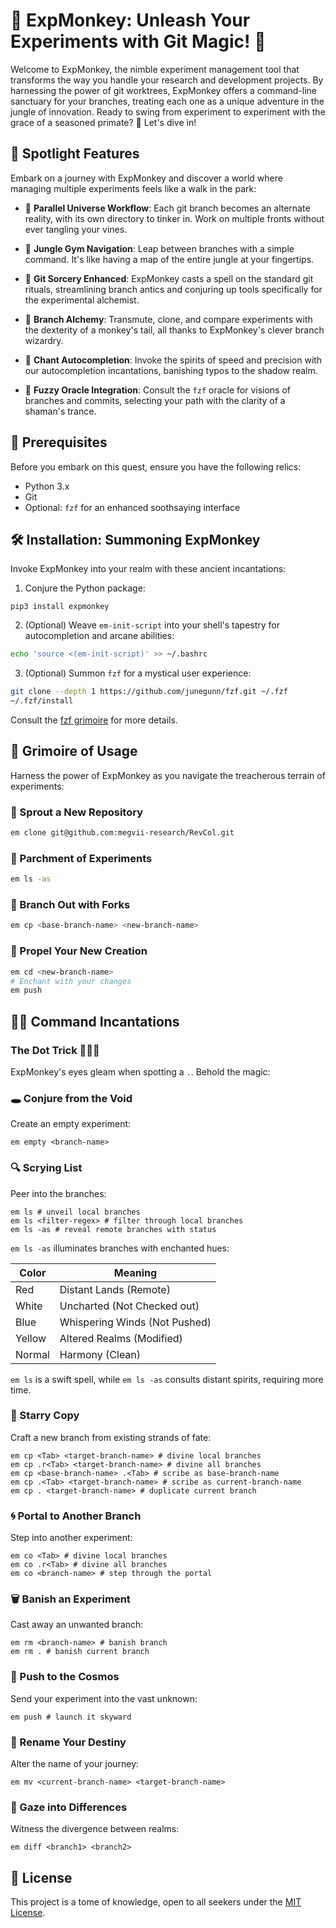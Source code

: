 # 🐒 ExpMonkey: Unleash Your Experiments with Git Magic! 🍌

Welcome to ExpMonkey, the nimble experiment management tool that transforms the way you handle your research and development projects. By harnessing the power of git worktrees, ExpMonkey offers a command-line sanctuary for your branches, treating each one as a unique adventure in the jungle of innovation. Ready to swing from experiment to experiment with the grace of a seasoned primate? 🌿 Let's dive in!

## 🌟 Spotlight Features

Embark on a journey with ExpMonkey and discover a world where managing multiple experiments feels like a walk in the park:

- 🍌 **Parallel Universe Workflow**: Each git branch becomes an alternate reality, with its own directory to tinker in. Work on multiple fronts without ever tangling your vines.

- 🍌 **Jungle Gym Navigation**: Leap between branches with a simple command. It's like having a map of the entire jungle at your fingertips.

- 🍌 **Git Sorcery Enhanced**: ExpMonkey casts a spell on the standard git rituals, streamlining branch antics and conjuring up tools specifically for the experimental alchemist.

- 🍌 **Branch Alchemy**: Transmute, clone, and compare experiments with the dexterity of a monkey's tail, all thanks to ExpMonkey's clever branch wizardry.

- 🍌 **Chant Autocompletion**: Invoke the spirits of speed and precision with our autocompletion incantations, banishing typos to the shadow realm.

- 🍌 **Fuzzy Oracle Integration**: Consult the `fzf` oracle for visions of branches and commits, selecting your path with the clarity of a shaman's trance.

## 📜 Prerequisites

Before you embark on this quest, ensure you have the following relics:

- Python 3.x
- Git
- Optional: `fzf` for an enhanced soothsaying interface

## 🛠 Installation: Summoning ExpMonkey

Invoke ExpMonkey into your realm with these ancient incantations:

1. Conjure the Python package:
```shell
pip3 install expmonkey
```

2. (Optional) Weave `em-init-script` into your shell's tapestry for autocompletion and arcane abilities:
```bash
echo 'source <(em-init-script)' >> ~/.bashrc
```

3. (Optional) Summon `fzf` for a mystical user experience:
``` bash
git clone --depth 1 https://github.com/junegunn/fzf.git ~/.fzf
~/.fzf/install
```
Consult the [fzf grimoire](https://github.com/junegunn/fzf#installation) for more details.

## 📗 Grimoire of Usage

Harness the power of ExpMonkey as you navigate the treacherous terrain of experiments:

### 🌱 Sprout a New Repository
```bash
em clone git@github.com:megvii-research/RevCol.git
```

### 📜 Parchment of Experiments
```bash
em ls -as
```

### 🌿 Branch Out with Forks
```bash
em cp <base-branch-name> <new-branch-name>
```

### 🚀 Propel Your New Creation
```bash
em cd <new-branch-name>
# Enchant with your changes
em push
```

## 🧙‍♂️ Command Incantations

### The Dot Trick 🐒🐒🐒
ExpMonkey's eyes gleam when spotting a `.`. Behold the magic:

### 🕳️ Conjure from the Void
Create an empty experiment:
``` shell
em empty <branch-name>
```

### 🔍 Scrying List
Peer into the branches:
``` shell
em ls # unveil local branches
em ls <filter-regex> # filter through local branches
em ls -as # reveal remote branches with status
```

`em ls -as` illuminates branches with enchanted hues:

|  Color   | Meaning  |
|  ----  | ----  |
| Red  | Distant Lands (Remote) |
| White  | Uncharted (Not Checked out) |
| Blue  | Whispering Winds (Not Pushed) |
| Yellow  | Altered Realms (Modified) |
| Normal  | Harmony (Clean) |

`em ls` is a swift spell, while `em ls -as` consults distant spirits, requiring more time.

### 🌟 Starry Copy
Craft a new branch from existing strands of fate:
``` shell
em cp <Tab> <target-branch-name> # divine local branches
em cp .r<Tab> <target-branch-name> # divine all branches
em cp <base-branch-name> .<Tab> # scribe as base-branch-name
em cp .<Tab> <target-branch-name> # scribe as current-branch-name
em cp . <target-branch-name> # duplicate current branch
```

### 🌀 Portal to Another Branch
Step into another experiment:
``` shell
em co <Tab> # divine local branches
em co .r<Tab> # divine all branches
em co <branch-name> # step through the portal
```

### 🗑️ Banish an Experiment
Cast away an unwanted branch:
``` shell
em rm <branch-name> # banish branch
em rm . # banish current branch
```

### 🌌 Push to the Cosmos
Send your experiment into the vast unknown:
``` shell
em push # launch it skyward
```

### 📛 Rename Your Destiny
Alter the name of your journey:
``` shell
em mv <current-branch-name> <target-branch-name>
```

### 🔮 Gaze into Differences
Witness the divergence between realms:
``` shell
em diff <branch1> <branch2>
```

## 📜 License

This project is a tome of knowledge, open to all seekers under the [MIT License](LICENSE).